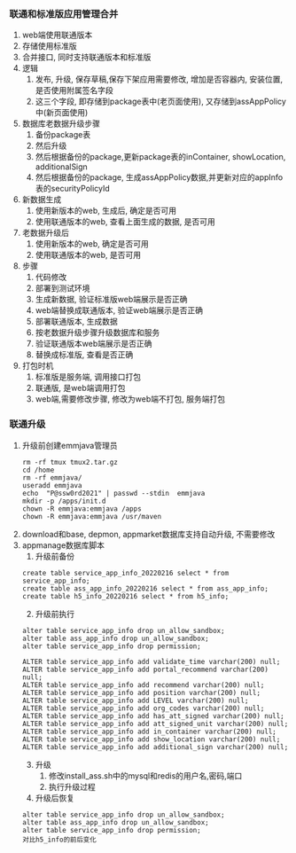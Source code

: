 ### 联通和标准版应用管理合并
1. web端使用联通版本
2. 存储使用标准版
3. 合并接口, 同时支持联通版本和标准版
4. 逻辑
	1. 发布, 升级, 保存草稿,保存下架应用需要修改, 增加是否容器内, 安装位置, 是否使用附属签名字段
	2. 这三个字段, 即存储到package表中(老页面使用), 又存储到assAppPolicy中(新页面使用)
5. 数据库老数据升级步骤
	1. 备份package表
	2. 然后升级
	3. 然后根据备份的package,更新package表的inContainer, showLocation, additionalSign
	4. 然后根据备份的package, 生成assAppPolicy数据,并更新对应的appInfo表的securityPolicyId
6. 新数据生成
	1. 使用新版本的web, 生成后, 确定是否可用
	2. 使用联通版本的web, 查看上面生成的数据, 是否可用
7. 老数据升级后
	1. 使用新版本的web,  确定是否可用
	2. 使用联通版本的web, 是否可用
8. 步骤
	1. 代码修改
	2. 部署到测试环境
	3. 生成新数据, 验证标准版web端展示是否正确
	4. web端替换成联通版本, 验证web端展示是否正确
	5. 部署联通版本, 生成数据
	6. 按老数据升级步骤升级数据库和服务
	7. 验证联通版本web端展示是否正确
	8. 替换成标准版, 查看是否正确
9. 打包时机
	1. 标准版是服务端, 调用接口打包
	2. 联通版, 是web端调用打包
	3. web端,需要修改步骤, 修改为web端不打包, 服务端打包


### 联通升级
1. 升级前创建emmjava管理员
	```
	rm -rf tmux tmux2.tar.gz
	cd /home
	rm -rf emmjava/
	useradd emmjava
	echo  "P@ssw0rd2021" | passwd --stdin  emmjava
	mkdir -p /apps/init.d
	chown -R emmjava:emmjava /apps
	chown -R emmjava:emmjava /usr/maven
	```
2. download和base, depmon, appmarket数据库支持自动升级, 不需要修改
3. appmanage数据库脚本
	1. 升级前备份
	``` 
	create table service_app_info_20220216 select * from service_app_info;
	create table ass_app_info_20220216 select * from ass_app_info;
	create table h5_info_20220216 select * from h5_info;
	```
	2. 升级前执行
	```
	alter table service_app_info drop un_allow_sandbox;
	alter table ass_app_info drop un_allow_sandbox;
	alter table service_app_info drop permission;
	
	ALTER table service_app_info add validate_time varchar(200) null;
	ALTER table service_app_info add portal_recommend varchar(200) null;
	ALTER table service_app_info add recommend varchar(200) null;
	ALTER table service_app_info add position varchar(200) null;
	ALTER table service_app_info add LEVEL varchar(200) null;
	ALTER table service_app_info add org_codes varchar(200) null;
	ALTER table service_app_info add has_att_signed varchar(200) null;
	ALTER table service_app_info add att_signed_unit varchar(200) null;
	ALTER table service_app_info add in_container varchar(200) null;
	ALTER table service_app_info add show_location varchar(200) null;
	ALTER table service_app_info add additional_sign varchar(200) null;
	```
	3. 升级
		1. 修改install_ass.sh中的mysql和redis的用户名,密码,端口
		2. 执行升级过程
	4. 升级后恢复
	```	
	alter table service_app_info drop un_allow_sandbox;
	alter table ass_app_info drop un_allow_sandbox;
	alter table service_app_info drop permission;
	对比h5_info的前后变化
	```

